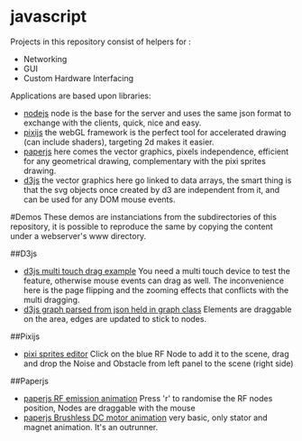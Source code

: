# javascript
Projects in this repository consist of helpers for :
- Networking
- GUI
- Custom Hardware Interfacing

Applications are based upon libraries:
- [nodejs](https://nodejs.org/en/)
node is the base for the server and uses the same json format to exchange with the clients, quick, nice and easy.
- [pixijs](http://www.pixijs.com/)
the webGL framework is the perfect tool for accelerated drawing (can include shaders), targeting 2d makes it easier.
- [paperjs](http://paperjs.org/)
here comes the vector graphics, pixels independence, efficient for any geometrical drawing, complementary with the pixi sprites drawing.
- [d3js](https://d3js.org/)
the vector graphics here go linked to data arrays, the smart thing is that the svg objects once created by d3 are independent from it, and can be used for any DOM mouse events.

#Demos
These demos are instanciations from the subdirectories of this repository, it is possible to reproduce the same by copying the content under a webserver's www directory.

##D3js
- [d3js multi touch drag example](http://homesmartmesh.com/d3/dragmulti/)
You need a multi touch device to test the feature, otherwise mouse events can drag as well. The inconvenience here is the page flipping and the zooming effects that conflicts with the multi dragging.
- [d3js graph parsed from json held in graph class](http://homesmartmesh.com/d3/graph/)
Elements are draggable on the area, edges are updated to stick to nodes.

##Pixijs
- [pixi sprites editor](http://homesmartmesh.com/pixi/)
Click on the blue RF Node to add it to the scene, drag and drop the Noise and Obstacle from left panel to the scene (right side)

##Paperjs
- [paperjs RF emission animation](http://homesmartmesh.com/paperjs/rfnodes/)
Press 'r' to randomise the RF nodes position, Nodes are draggable with the mouse
- [paperjs Brushless DC motor animation](http://homesmartmesh.com/paperjs/motors/)
very basic, only stator and magnet animation. It's an outrunner.
